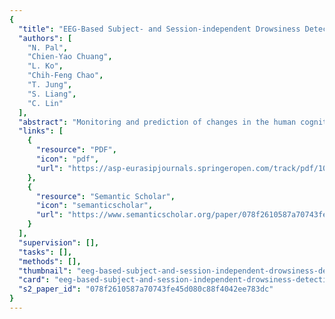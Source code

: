 ```yaml
---
{
  "title": "EEG-Based Subject- and Session-independent Drowsiness Detection: An Unsupervised Approach",
  "authors": [
    "N. Pal",
    "Chien-Yao Chuang",
    "L. Ko",
    "Chih-Feng Chao",
    "T. Jung",
    "S. Liang",
    "C. Lin"
  ],
  "abstract": "Monitoring and prediction of changes in the human cognitive states, such as alertness and drowsiness, using physiological signals are very important for driver's safety. Typically, physiological studies on real-time detection of drowsiness usually use the same model for all subjects. However, the relatively large individual variability in EEG dynamics relating to loss of alertness implies that for many subjects, group statistics may not be useful to accurately predict changes in cognitive states. Researchers have attempted to build subject-dependent models based on his/her pilot data to account for individual variability. Such approaches cannot account for the cross-session variability in EEG dynamics, which may cause problems due to various reasons including electrode displacements, environmental noises, and skin-electrode impedance. Hence, we propose an unsupervised subject- and session-independent approach for detection departure from alertness in this study. Experimental results showed that the EEG power in the alpha-band (as well as in the theta-band) is highly correlated with changes in the subject's cognitive state with respect to drowsiness as reflected through his driving performance. This approach being an unsupervised and session-independent one could be used to develop a useful system for noninvasive monitoring of the cognitive state of human operators in attention-critical settings.",
  "links": [
    {
      "resource": "PDF",
      "icon": "pdf",
      "url": "https://asp-eurasipjournals.springeropen.com/track/pdf/10.1155/2008/519480"
    },
    {
      "resource": "Semantic Scholar",
      "icon": "semanticscholar",
      "url": "https://www.semanticscholar.org/paper/078f2610587a70743fe45d080c88f4042ee783dc"
    }
  ],
  "supervision": [],
  "tasks": [],
  "methods": [],
  "thumbnail": "eeg-based-subject-and-session-independent-drowsiness-detection-an-unsupervised-approach-thumb.jpg",
  "card": "eeg-based-subject-and-session-independent-drowsiness-detection-an-unsupervised-approach-card.jpg",
  "s2_paper_id": "078f2610587a70743fe45d080c88f4042ee783dc"
}
---
```


